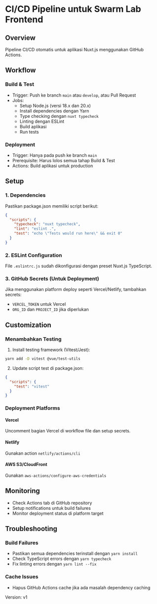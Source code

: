 # CI/CD Pipeline untuk Swarm Lab Frontend

## Overview
Pipeline CI/CD otomatis untuk aplikasi Nuxt.js menggunakan GitHub Actions.

## Workflow

### Build & Test
- Trigger: Push ke branch `main` atau `develop`, atau Pull Request
- Jobs:
  - Setup Node.js (versi 18.x dan 20.x)
  - Install dependencies dengan Yarn
  - Type checking dengan `nuxt typecheck`
  - Linting dengan ESLint
  - Build aplikasi
  - Run tests

### Deployment
- Trigger: Hanya pada push ke branch `main`
- Prerequisite: Harus lolos semua tahap Build & Test
- Actions: Build aplikasi untuk production

## Setup

### 1. Dependencies
Pastikan package.json memiliki script berikut:

```json
{
  "scripts": {
    "typecheck": "nuxt typecheck",
    "lint": "eslint .",
    "test": "echo \"Tests would run here\" && exit 0"
  }
}
```

### 2. ESLint Configuration
File `.eslintrc.js` sudah dikonfigurasi dengan preset Nuxt.js TypeScript.

### 3. GitHub Secrets (Untuk Deployment)
Jika menggunakan platform deploy seperti Vercel/Netlify, tambahkan secrets:
- `VERCEL_TOKEN` untuk Vercel
- `ORG_ID` dan `PROJECT_ID` jika diperlukan

## Customization

### Menambahkan Testing
1. Install testing framework (Vitest/Jest):
```bash
yarn add -D vitest @vue/test-utils
```

2. Update script test di package.json:
```json
{
  "scripts": {
    "test": "vitest"
  }
}
```

### Deployment Platforms

#### Vercel
Uncomment bagian Vercel di workflow file dan setup secrets.

#### Netlify
Gunakan action `netlify/actions/cli`

#### AWS S3/CloudFront
Gunakan `aws-actions/configure-aws-credentials`

## Monitoring
- Check Actions tab di GitHub repository
- Setup notifications untuk build failures
- Monitor deployment status di platform target

## Troubleshooting

### Build Failures
- Pastikan semua dependencies terinstall dengan `yarn install`
- Check TypeScript errors dengan `yarn typecheck`
- Fix linting errors dengan `yarn lint --fix`

### Cache Issues
- Hapus GitHub Actions cache jika ada masalah dependency caching

Version: v1